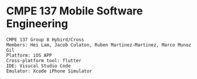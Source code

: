 # CMPE 137 Mobile Software Engineering
```
CMPE 137 Group 8 Hybird/Cross
Members: Hei Lam, Jacob Culaton, Ruben Martinez-Martinez, Marco Munoz Gil
Platform: iOS APP
Cross-platform tool: flutter
IDE: Visucal Studio Code
Emulator: Xcode iPhone Simulator
```

